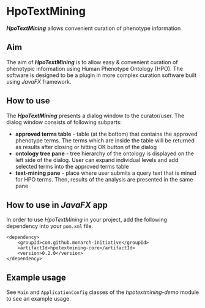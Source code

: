 # HpoTextMining
***HpoTextMining*** allows convenient curation of phenotype information

## Aim
The aim of ***HpoTextMining*** is to allow easy & convenient curation of phenotypic information using Human Phenotype Ontology (HPO).
The software is designed to be a plugin in more complex curation software built using *JavaFX* framework.

## How to use
The ***HpoTextMining*** presents a dialog window to the curator/user. The dialog window consists of following subparts:

- **approved terms table** - table (at the bottom) that contains the approved phenotype terms. The terms which are inside the table will be returned as results after closing or hitting OK button of the dialog
- **ontology tree pane** - tree hierarchy of the ontology is displayed on the left side of the dialog. User can expand individual levels and add selected terms into the approved terms table
- **text-mining pane** - place where user submits a query text that is mined for HPO terms. Then, results of the analysis are presented in the same pane


## How to use in *JavaFX* app
In order to use *HpoTextMining* in your project, add the following dependency into your `pom.xml` file.
```
<dependency>
	<groupId>com.github.monarch-initiative</groupId>
	<artifactId>hpotextmining-core</artifactId>
	<version>0.2.0</version>
</dependency>
```
## Example usage
See `Main` and `ApplicationConfig` classes of the *hpotextmining-demo* module to see an example usage.
